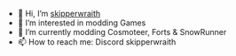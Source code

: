- 👋 Hi, I’m [skipperwraith](https://github.com/skipperwraith)
- 👀 I’m interested in modding Games
- 🌱 I’m currently modding Cosmoteer, Forts & SnowRunner
- 📫 How to reach me: Discord skipperwraith

<!---
skipperwraith/skipperwraith is a ✨ special ✨ repository because its `README.md` (this file) appears on your GitHub profile.
You can click the Preview link to take a look at your changes.
--->

